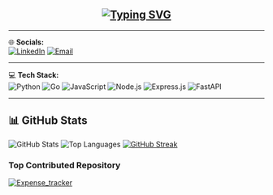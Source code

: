 <h2 align="center">
  <a href="https://github.com/Pranesh-alt">
    <img src="https://readme-typing-svg.demolab.com?font=Fira+Code&weight=900&size=40&pause=1000&color=F75C7E&center=true&vCenter=true&width=600&lines=PRANESH" alt="Typing SVG" />
  </a>
</h2>


---

🌐 **Socials:**   
[![LinkedIn](https://img.shields.io/badge/LinkedIn-0077B5.svg?&style=for-the-badge&logo=linkedin&logoColor=white)](https://www.linkedin.com/in/pranesh-r-0886b5308/)
[![Email](https://img.shields.io/badge/Email-D14836?style=for-the-badge&logo=gmail&logoColor=white)](mailto:praneshtaker@gmail.com)

---
💻 **Tech Stack:**  
![Python](https://img.shields.io/badge/Python-3670A0?style=for-the-badge&logo=python&logoColor=white)
![Go](https://img.shields.io/badge/Go-00ADD8?style=for-the-badge&logo=go&logoColor=white)
![JavaScript](https://img.shields.io/badge/JavaScript-F7DF1E?style=for-the-badge&logo=javascript&logoColor=black)
![Node.js](https://img.shields.io/badge/Node.js-339933?style=for-the-badge&logo=node.js&logoColor=white)
![Express.js](https://img.shields.io/badge/Express.js-000000?style=for-the-badge&logo=express&logoColor=white)
![FastAPI](https://img.shields.io/badge/FastAPI-009688?style=for-the-badge&logo=fastapi&logoColor=white)

---

## 📊 GitHub Stats

![GitHub Stats](https://github-readme-stats.vercel.app/api?username=Pranesh-alt&theme=radical&show_icons=true&count_private=true)
![Top Languages](https://github-readme-stats.vercel.app/api/top-langs/?username=Pranesh-alt&layout=compact&theme=radical)
[![GitHub Streak](https://github-readme-streak-stats.herokuapp.com?user=Pranesh-alt&theme=radical)](https://git.io/streak-stats)



### Top Contributed Repository

[![Expense_tracker](https://github-readme-stats.vercel.app/api/pin/?username=Pranesh-alt&repo=Expense_tracker&theme=radical)](https://github.com/Pranesh-alt/Expense_tracker)
